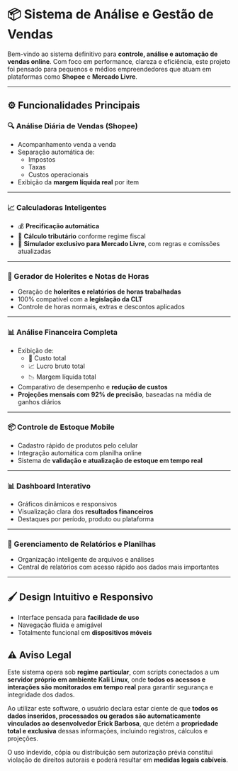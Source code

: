 # 📦 Sistema de Análise e Gestão de Vendas

Bem-vindo ao sistema definitivo para **controle, análise e automação de vendas online**. Com foco em performance, clareza e eficiência, este projeto foi pensado para pequenos e médios empreendedores que atuam em plataformas como **Shopee** e **Mercado Livre**.

---

## ⚙️ Funcionalidades Principais

### 🔍 Análise Diária de Vendas (Shopee)
- Acompanhamento venda a venda
- Separação automática de:
  - Impostos
  - Taxas
  - Custos operacionais
- Exibição da **margem líquida real** por item

---

### 📈 Calculadoras Inteligentes
- 💰 **Precificação automática**
- 🧾 **Cálculo tributário** conforme regime fiscal
- 🛒 **Simulador exclusivo para Mercado Livre**, com regras e comissões atualizadas

---

### 🧾 Gerador de Holerites e Notas de Horas
- Geração de **holerites e relatórios de horas trabalhadas**
- 100% compatível com a **legislação da CLT**
- Controle de horas normais, extras e descontos aplicados

---

### 📊 Análise Financeira Completa
- Exibição de:
  - 💸 Custo total
  - 📈 Lucro bruto total
  - 📉 Margem líquida total
- Comparativo de desempenho e **redução de custos**
- **Projeções mensais com 92% de precisão**, baseadas na média de ganhos diários

---

### 📦 Controle de Estoque Mobile
- Cadastro rápido de produtos pelo celular
- Integração automática com planilha online
- Sistema de **validação e atualização de estoque em tempo real**

---

### 📊 Dashboard Interativo
- Gráficos dinâmicos e responsivos
- Visualização clara dos **resultados financeiros**
- Destaques por período, produto ou plataforma

---

### 📁 Gerenciamento de Relatórios e Planilhas
- Organização inteligente de arquivos e análises
- Central de relatórios com acesso rápido aos dados mais importantes

---

## 🖌️ Design Intuitivo e Responsivo
- Interface pensada para **facilidade de uso**
- Navegação fluida e amigável
- Totalmente funcional em **dispositivos móveis**


## ⚠️ Aviso Legal

Este sistema opera sob **regime particular**, com scripts conectados a um **servidor próprio em ambiente Kali Linux**, onde **todos os acessos e interações são monitorados em tempo real** para garantir segurança e integridade dos dados.

Ao utilizar este software, o usuário declara estar ciente de que **todos os dados inseridos, processados ou gerados são automaticamente vinculados ao desenvolvedor Erick Barbosa**, que detém a **propriedade total e exclusiva** dessas informações, incluindo registros, cálculos e projeções.

O uso indevido, cópia ou distribuição sem autorização prévia constitui violação de direitos autorais e poderá resultar em **medidas legais cabíveis**.
